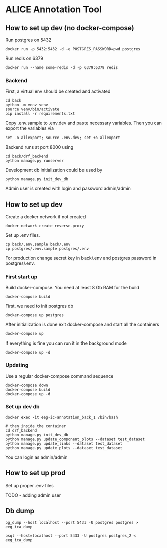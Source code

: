 # ALICE Annotation Tool

## How to set up dev (no docker-compose)

Run postgres on 5432

```
docker run -p 5432:5432 -d -e POSTGRES_PASSWORD=pwd postgres
```

Run redis on 6379

```
docker run --name some-redis -d -p 6379:6379 redis
```

### Backend

First, a virtual env should be created and activated

```
cd back
python -m venv venv
source venv/bin/activate
pip install -r requirements.txt
```

Copy .env.sample to .env.dev and paste necessary variables. Then you can export the variables via

```
set -o allexport; source .env.dev; set +o allexport
```

Backend runs at port 8000 using

```
cd back/drf_backend
python manage.py runserver
```

Development db initialization could be used by

```
python manage.py init_dev_db
```

Admin user is created with login and password admin/admin


## How to set up dev

Create a docker network if not created

```
docker network create reverse-proxy
```

Set up .env files.

```
cp back/.env.sample back/.env
cp postgres/.env.sample postgres/.env
```

For production change secret key in back/.env and postgres password in postgres/.env.

### First start up

Build docker-compose. You need at least 8 Gb RAM for the build

```
docker-compose build
```

First, we need to init postgres db

```
docker-compose up postgres
```

After initialization is done exit docker-compose and start all the containers

```
docker-compose up
```

If everything is fine you can run it in the background mode

```
docker-compose up -d
```

### Updating

Use a regular docker-compose command sequence

```
docker-compose down
docker-compose build
docker-compose up -d
```


### Set up dev db

```
docker exec -it eeg-ic-annotation_back_1 /bin/bash

# then inside the container
cd drf_backend
python manage.py init_dev_db
python manage.py update_component_plots --dataset test_dataset
python manage.py update_links --dataset test_dataset
python manage.py update_plots --dataset test_dataset
```

You can login as admin/admin

## How to set up prod

Set up proper .env files

TODO - adding admin user

## Db dump

```
pg_dump --host localhost --port 5433 -U postgres postgres > eeg_ica_dump
```

```
psql --host=localhost --port 5433 -U postgres postgres_2 < eeg_ica_dump
```